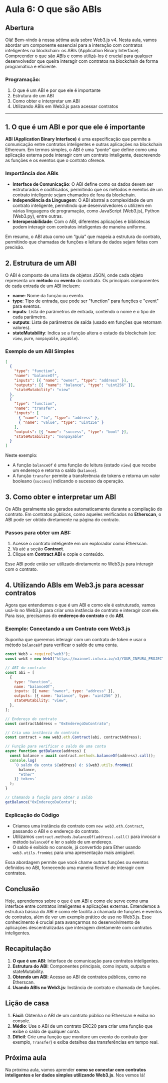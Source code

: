 # Aula 6: **O que são ABIs**

## Abertura

Olá! Bem-vindo à nossa sétima aula sobre Web3.js v4. Nesta aula, vamos abordar um componente essencial para a interação com contratos inteligentes na blockchain: os ABIs (Application Binary Interface). Compreender o que são ABIs e como utilizá-los é crucial para qualquer desenvolvedor que queira interagir com contratos na blockchain de forma programática e eficiente.

### Programação:

1. O que é um ABI e por que ele é importante
2. Estrutura de um ABI
3. Como obter e interpretar um ABI
4. Utilizando ABIs em Web3.js para acessar contratos

---

## 1. O que é um ABI e por que ele é importante

**ABI (Application Binary Interface)** é uma especificação que permite a comunicação entre contratos inteligentes e outras aplicações na blockchain Ethereum. Em termos simples, o ABI é uma “ponte” que define como uma aplicação externa pode interagir com um contrato inteligente, descrevendo as funções e os eventos que o contrato oferece.

### Importância dos ABIs

- **Interface de Comunicação**: O ABI define como os dados devem ser estruturados e codificados, permitindo que os métodos e eventos de um contrato inteligente sejam chamados de fora da blockchain.
- **Independência da Linguagem**: O ABI abstrai a complexidade de um contrato inteligente, permitindo que desenvolvedores o utilizem em várias linguagens de programação, como JavaScript (Web3.js), Python (Web3.py), entre outras.
- **Interoperabilidade**: Com o ABI, diferentes aplicações e bibliotecas podem interagir com contratos inteligentes de maneira uniforme.

Em resumo, o ABI atua como um “guia” que mapeia a estrutura do contrato, permitindo que chamadas de funções e leitura de dados sejam feitas com precisão.

## 2. Estrutura de um ABI

O ABI é composto de uma lista de objetos JSON, onde cada objeto representa um **método** ou **evento** do contrato. Os principais componentes de cada entrada de um ABI incluem:

- **name**: Nome da função ou evento.
- **type**: Tipo de entrada, que pode ser "function" para funções e "event" para eventos.
- **inputs**: Lista de parâmetros de entrada, contendo o nome e o tipo de cada parâmetro.
- **outputs**: Lista de parâmetros de saída (usado em funções que retornam valores).
- **stateMutability**: Indica se a função altera o estado da blockchain (ex: `view`, `pure`, `nonpayable`, `payable`).

### Exemplo de um ABI Simples

```json
[
  {
    "type": "function",
    "name": "balanceOf",
    "inputs": [{ "name": "owner", "type": "address" }],
    "outputs": [{ "name": "balance", "type": "uint256" }],
    "stateMutability": "view"
  },
  {
    "type": "function",
    "name": "transfer",
    "inputs": [
      { "name": "to", "type": "address" },
      { "name": "value", "type": "uint256" }
    ],
    "outputs": [{ "name": "success", "type": "bool" }],
    "stateMutability": "nonpayable"
  }
]
```

Neste exemplo:

- A função `balanceOf` é uma função de leitura (estado `view`) que recebe um endereço e retorna o saldo (`balance`).
- A função `transfer` permite a transferência de tokens e retorna um valor booleano (`success`) indicando o sucesso da operação.

## 3. Como obter e interpretar um ABI

Os ABIs geralmente são gerados automaticamente durante a compilação do contrato. Em contratos públicos, como aqueles verificados no **Etherscan**, o ABI pode ser obtido diretamente na página do contrato.

### Passos para obter um ABI:

1. Acesse o contrato inteligente em um explorador como Etherscan.
2. Vá até a seção **Contract**.
3. Clique em **Contract ABI** e copie o conteúdo.

Esse ABI pode então ser utilizado diretamente no Web3.js para interagir com o contrato.

## 4. Utilizando ABIs em Web3.js para acessar contratos

Agora que entendemos o que é um ABI e como ele é estruturado, vamos usá-lo no Web3.js para criar uma instância de contrato e interagir com ele. Para isso, precisamos do **endereço do contrato** e do **ABI**.

### Exemplo: Conectando a um Contrato com Web3.js

Suponha que queremos interagir com um contrato de token e usar o método `balanceOf` para verificar o saldo de uma conta.

```javascript
const Web3 = require("web3");
const web3 = new Web3("https://mainnet.infura.io/v3/YOUR_INFURA_PROJECT_ID");

// ABI do contrato
const abi = [
  {
    type: "function",
    name: "balanceOf",
    inputs: [{ name: "owner", type: "address" }],
    outputs: [{ name: "balance", type: "uint256" }],
    stateMutability: "view",
  },
];

// Endereço do contrato
const contractAddress = "0xEndereçoDoContrato";

// Cria uma instância do contrato
const contract = new web3.eth.Contract(abi, contractAddress);

// Função para verificar o saldo de uma conta
async function getBalance(address) {
  const balance = await contract.methods.balanceOf(address).call();
  console.log(
    `O saldo da conta ${address} é: ${web3.utils.fromWei(
      balance,
      "ether"
    )} tokens`
  );
}

// Chamando a função para obter o saldo
getBalance("0xEndereçoDaConta");
```

### Explicação do Código

- Criamos uma instância do contrato com `new web3.eth.Contract`, passando o ABI e o endereço do contrato.
- Utilizamos `contract.methods.balanceOf(address).call()` para invocar o método `balanceOf` e ler o saldo de um endereço.
- O saldo é exibido no console, já convertido para Ether usando `web3.utils.fromWei` para uma apresentação mais amigável.

Essa abordagem permite que você chame outras funções ou eventos definidos no ABI, fornecendo uma maneira flexível de interagir com contratos.

## Conclusão

Hoje, aprendemos sobre o que é um ABI e como ele serve como uma interface entre contratos inteligentes e aplicações externas. Entendemos a estrutura básica do ABI e como ele facilita a chamada de funções e eventos de contratos, além de ver um exemplo prático de uso no Web3.js. Esse conhecimento é crucial para avançarmos no desenvolvimento de aplicações descentralizadas que interagem diretamente com contratos inteligentes.

## Recapitulação

1. **O que é um ABI**: Interface de comunicação para contratos inteligentes.
2. **Estrutura do ABI**: Componentes principais, como inputs, outputs e stateMutability.
3. **Obtendo um ABI**: Acesso ao ABI de contratos públicos, como no Etherscan.
4. **Usando ABIs no Web3.js**: Instância de contrato e chamada de funções.

## Lição de casa

1. **Fácil**: Obtenha o ABI de um contrato público no Etherscan e exiba no console.
2. **Médio**: Use o ABI de um contrato ERC20 para criar uma função que exibe o saldo de qualquer conta.
3. **Difícil**: Crie uma função que monitore um evento do contrato (por exemplo, `Transfer`) e exiba detalhes das transferências em tempo real.

## Próxima aula

Na próxima aula, vamos aprender **como se conectar com contratos inteligentes e ler dados simples utilizando Web3.js**. Nos vemos lá!
